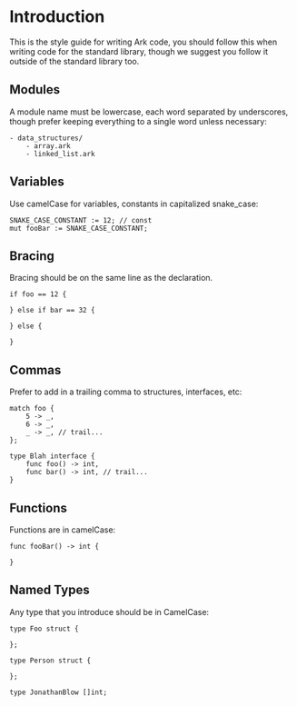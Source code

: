 # Introduction
This is the style guide for writing Ark code, you should follow this when writing code for the standard library, though we suggest you follow it outside of the standard library too.

## Modules
A module name must be lowercase, each word separated by underscores, though prefer keeping
everything to a single word unless necessary:

    - data_structures/
        - array.ark
        - linked_list.ark

## Variables
Use camelCase for variables, constants in capitalized snake_case:

    SNAKE_CASE_CONSTANT := 12; // const
    mut fooBar := SNAKE_CASE_CONSTANT;
  
## Bracing
Bracing should be on the same line as the
declaration.

    if foo == 12 {
    
    } else if bar == 32 {
    
    } else {
        
    }
  
## Commas
Prefer to add in a trailing comma to structures,
interfaces, etc:

    match foo {
        5 -> _,
        6 -> _,
        _ -> _, // trail...
    };
  
    type Blah interface {
        func foo() -> int,
        func bar() -> int, // trail...
    }
  
## Functions
Functions are in camelCase:

    func fooBar() -> int {
    
    }

## Named Types
Any type that you introduce should be in CamelCase:

    type Foo struct {
    
    };
    
    type Person struct {
    
    };
    
    type JonathanBlow []int;
